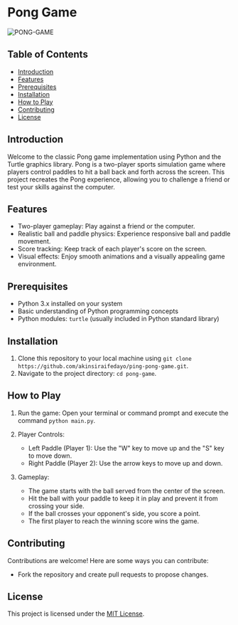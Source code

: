 # Pong Game

![PONG-GAME](https://github.com/akinsiraifedayo/ping-pong-game/assets/60388460/c4f31497-374a-4ed2-a294-51e3940b5c78)


## Table of Contents

- [Introduction](#introduction)
- [Features](#features)
- [Prerequisites](#prerequisites)
- [Installation](#installation)
- [How to Play](#how-to-play)
- [Contributing](#contributing)
- [License](#license)

## Introduction

Welcome to the classic Pong game implementation using Python and the Turtle graphics library. Pong is a two-player sports simulation game where players control paddles to hit a ball back and forth across the screen. This project recreates the Pong experience, allowing you to challenge a friend or test your skills against the computer.

## Features

- Two-player gameplay: Play against a friend or the computer.
- Realistic ball and paddle physics: Experience responsive ball and paddle movement.
- Score tracking: Keep track of each player's score on the screen.
- Visual effects: Enjoy smooth animations and a visually appealing game environment.

## Prerequisites

- Python 3.x installed on your system
- Basic understanding of Python programming concepts
- Python modules: `turtle` (usually included in Python standard library)

## Installation

1. Clone this repository to your local machine using `git clone https://github.com/akinsiraifedayo/ping-pong-game.git`.
2. Navigate to the project directory: `cd pong-game`.

## How to Play

1. Run the game: Open your terminal or command prompt and execute the command `python main.py`.
2. Player Controls:
   - Left Paddle (Player 1): Use the "W" key to move up and the "S" key to move down.
   - Right Paddle (Player 2): Use the arrow keys to move up and down.

3. Gameplay:
   - The game starts with the ball served from the center of the screen.
   - Hit the ball with your paddle to keep it in play and prevent it from crossing your side.
   - If the ball crosses your opponent's side, you score a point.
   - The first player to reach the winning score wins the game.

## Contributing

Contributions are welcome! Here are some ways you can contribute:
- Fork the repository and create pull requests to propose changes.

## License

This project is licensed under the [MIT License](LICENSE).


